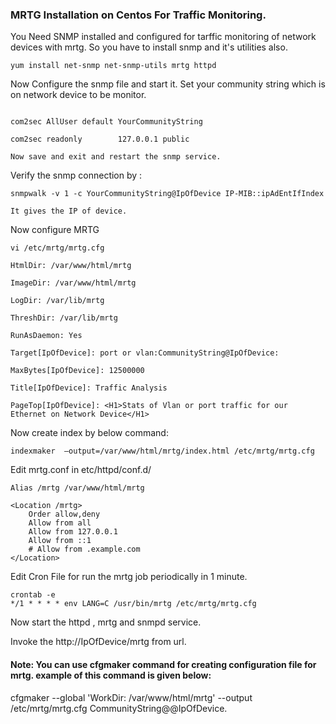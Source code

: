 ### MRTG Installation on Centos For Traffic Monitoring.


You Need SNMP installed and configured for tarffic monitoring of network devices with mrtg. So you have to install snmp and it's utilities also.

```
yum install net-snmp net-snmp-utils mrtg httpd

```

Now Configure the snmp file and start it. Set your community string which is on network device to be monitor.

```

com2sec AllUser default YourCommunityString

com2sec readonly        127.0.0.1 public

Now save and exit and restart the snmp service.
```
Verify the snmp connection by :

```
snmpwalk -v 1 -c YourCommunityString@IpOfDevice IP-MIB::ipAdEntIfIndex

It gives the IP of device.
```
Now configure MRTG 

```
vi /etc/mrtg/mrtg.cfg

HtmlDir: /var/www/html/mrtg

ImageDir: /var/www/html/mrtg

LogDir: /var/lib/mrtg

ThreshDir: /var/lib/mrtg

RunAsDaemon: Yes

Target[IpOfDevice]: port or vlan:CommunityString@IpOfDevice:

MaxBytes[IpOfDevice]: 12500000

Title[IpOfDevice]: Traffic Analysis

PageTop[IpOfDevice]: <H1>Stats of Vlan or port traffic for our Ethernet on Network Device</H1>
```
Now create index by below command:

```
indexmaker  –output=/var/www/html/mrtg/index.html /etc/mrtg/mrtg.cfg
```

Edit mrtg.conf in etc/httpd/conf.d/

```
Alias /mrtg /var/www/html/mrtg

<Location /mrtg>
    Order allow,deny
    Allow from all
    Allow from 127.0.0.1
    Allow from ::1
    # Allow from .example.com
</Location>
```

Edit Cron File for run the mrtg job periodically in 1 minute.

```
crontab -e
*/1 * * * * env LANG=C /usr/bin/mrtg /etc/mrtg/mrtg.cfg
```

Now start the httpd , mrtg and snmpd service.

Invoke the http://IpOfDevice/mrtg from url.

#### Note: You can use cfgmaker command for creating configuration file for mrtg. example of this command is given below:

cfgmaker --global 'WorkDir: /var/www/html/mrtg' --output /etc/mrtg/mrtg.cfg CommunityString@@IpOfDevice.

